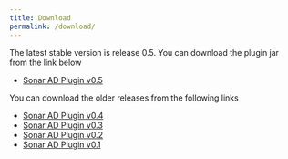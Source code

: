 ```yaml
---
title: Download
permalink: /download/
---
```


The latest stable version is release 0.5. You can download the plugin jar from the link below
   
   - [Sonar AD Plugin v0.5](https://github.com/programmingforliving/sonar-ad-plugin/releases/latest)

You can download the older releases from the following links
   
   - [Sonar AD Plugin v0.4](https://github.com/programmingforliving/sonar-ad-plugin/releases/tag/v0.4)
   - [Sonar AD Plugin v0.3](https://github.com/programmingforliving/sonar-ad-plugin/releases/tag/v0.3)
   - [Sonar AD Plugin v0.2](https://github.com/programmingforliving/sonar-ad-plugin/releases/tag/v0.2)
   - [Sonar AD Plugin v0.1](https://github.com/programmingforliving/sonar-ad-plugin/releases/tag/v0.1)


